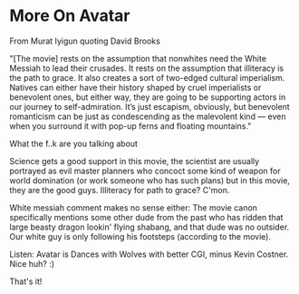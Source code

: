 # More On Avatar

From Murat Iyigun quoting David Brooks

"[The movie] rests on the assumption that nonwhites need the White Messiah to lead their crusades. It rests on the assumption that illiteracy is the path to grace. It also creates a sort of two-edged cultural imperialism. Natives can either have their history shaped by cruel imperialists or benevolent ones, but either way, they are going to be supporting actors in our journey to self-admiration. It’s just escapism, obviously, but benevolent romanticism can be just as condescending as the malevolent kind — even when you surround it with pop-up ferns and floating mountains."

What the f..k are you talking about

Science gets a good support in this movie, the scientist are usually portrayed as evil master planners who concoct some kind of weapon for world domination (or work someone who has such plans) but in this movie, they are the good guys. Illiteracy for path to grace? C'mon.

White messiah comment makes no sense either: The movie canon specifically mentions some other dude from the past who has ridden that large beasty dragon lookin' flying shabang, and that dude was no outsider. Our white guy is only following his footsteps (according to the movie).

Listen: Avatar is Dances with Wolves with better CGI, minus Kevin Costner. Nice huh? :)

That's it!
